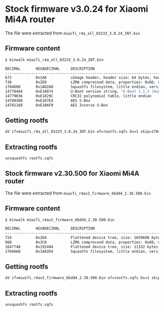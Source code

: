 # Stock firmware v3.0.24 for Xiaomi Mi4A router
The file were extracted from `miwifi_r4a_all_03233_3.0.24_INT.bin`

## Firmware content
```bash
$ binwalk miwifi_r4a_all_03233_3.0.24_INT.bin

DECIMAL       HEXADECIMAL     DESCRIPTION
--------------------------------------------------------------------------------
672           0x2A0           uImage header, header size: 64 bytes, header CRC: 0x9CDF20EC, created: 2020-08-18 11:18:42, image size: 1690519 bytes, Data Address: 0x81001000, Entry Point: 0x81387E90, data CRC: 0x6ED67599, OS: Linux, CPU: MIPS, image type: OS Kernel Image, compression type: lzma, image name: "MIPS OpenWrt Linux-3.10.14"
736           0x2E0           LZMA compressed data, properties: 0x6D, dictionary size: 8388608 bytes, uncompressed size: 4991744 bytes
1704608       0x1A02A0        Squashfs filesystem, little endian, version 4.0, compression:xz, size: 12763178 bytes, 2345 inodes, blocksize: 262144 bytes, created: 2020-08-18 11:18:36
14778484      0xE18074        U-Boot version string, "U-Boot 1.1.3 (Aug 18 2020 - 11:10:29)"
14779036      0xE1829C        CRC32 polynomial table, little endian
14780388      0xE187E4        AES S-Box
14781168      0xE18AF0        AES Inverse S-Box
```

## Getting rootfs
```bash
dd if=miwifi_r4a_all_03233_3.0.24_INT.bin of=rootfs.sqfs bs=1 skip=1704608 count=12763178
```

## Extracting rootfs
```bash
unsquashfs rootfs.sqfs
```

## Stock firmware v2.30.500 for Xiaomi Mi4A router
The file were extracted from `miwifi_r4av2_firmware_6bdd4_2.30.500.bin`

## Firmware content
```bash
$ binwalk miwifi_r4av2_firmware_6bdd4_2.30.500.bin

DECIMAL       HEXADECIMAL     DESCRIPTION
--------------------------------------------------------------------------------
724           0x2D4           Flattened device tree, size: 1659688 bytes, version: 17
960           0x3C0           LZMA compressed data, properties: 0x6D, dictionary size: 8388608 bytes, uncompressed size: 5267984 bytes
1647748       0x192484        Flattened device tree, size: 11332 bytes, version: 17
1704660       0x1A02D4        Squashfs filesystem, little endian, version 4.0, compression:xz, size: 11917206 bytes, 3162 inodes, blocksize: 262144 bytes, created: 2023-02-07 05:56:41
```

## Getting rootfs
```bash
dd if=miwifi_r4av2_firmware_6bdd4_2.30.500.bin of=rootfs.sqfs bs=1 skip=1704660
```

## Extracting rootfs
```bash
unsquashfs rootfs.sqfs
```